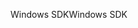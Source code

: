 <span data-ttu-id="6f09b-101">Windows SDK</span><span class="sxs-lookup"><span data-stu-id="6f09b-101">Windows SDK</span></span>